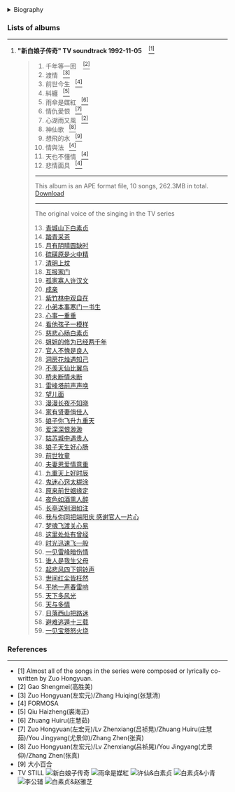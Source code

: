 <details>
<summary>Biography</summary>

![左宏元](https://thumbsnap.com/i/9QaHQ6Z8.png)

?> Zuo Hongyuan, pseudonym Gu Yue, is an early Taiwanese pop music composer and master music producer in the Chinese music industry. He was born in Wuhu, Anhui Province in 1930 and is originally from Daye, Hubei Province.

</details>


### Lists of albums
---

1. **"新白娘子传奇" TV soundtrack 1992-11-05** &nbsp;&nbsp;&nbsp;[<sup>[1]</sup>](#refer-anchor-1) 
    > 1. 千年等一回 &nbsp;&nbsp;&nbsp;[<sup>[2]</sup>](#refer-anchor-2)  
    > 2. 渡情&nbsp;&nbsp;&nbsp;[<sup>[3]</sup>](#refer-anchor-3)
    > 3. 前世今生&nbsp;&nbsp;&nbsp;[<sup>[4]</sup>](#refer-anchor-4)
    > 4. 糾纏&nbsp;&nbsp;&nbsp;[<sup>[5]</sup>](#refer-anchor-5)
    > 5. 雨傘是媒紅&nbsp;&nbsp;&nbsp;[<sup>[6]</sup>](#refer-anchor-6)
    > 6. 情仇愛恨&nbsp;&nbsp;&nbsp;[<sup>[7]</sup>](#refer-anchor-7)
    > 7. 心湖雨又風&nbsp;&nbsp;&nbsp;[<sup>[2]</sup>](#refer-anchor-2)
    > 8. 神仙歌&nbsp;&nbsp;&nbsp;[<sup>[8]</sup>](#refer-anchor-8)
    > 9. 想飛的水&nbsp;&nbsp;&nbsp;[<sup>[9]</sup>](#refer-anchor-9) 
    > 10. 情與法&nbsp;&nbsp;&nbsp;[<sup>[4]</sup>](#refer-anchor-4)
    > 11. 天也不懂情&nbsp;&nbsp;&nbsp;[<sup>[4]</sup>](#refer-anchor-4)
    > 12. 悲情面具&nbsp;&nbsp;&nbsp;[<sup>[4]</sup>](#refer-anchor-4)
    > ---
    > This album is an APE format file, 10 songs, 262.3MB in total. [Download](https://e1.pcloud.link/publink/show?code=XZaXa4Z6hYpEX6GkhpCs4gPVPYQsuABVmIV)
    >
    > ---
    > The original voice of the singing in the TV series 
    >
    > 13. [青城山下白素贞](https://e1.pcloud.link/publink/show?code=XZpWa4ZRyOK6Ld5ytYJXCmQL7ncpQDdMVVV)
    > 14. [踏青采茶](https://e1.pcloud.link/publink/show?code=XZ0Wa4ZjVbD1GJzHWuF66B56iijCHPRT83X)
    > 15. [月有阴晴圆缺时](https://e1.pcloud.link/publink/show?code=XZ3Ma4ZLVJlnW3H567MtMos7PgMG7iA1iE7)
    > 16. [硫磺原是火中精](https://e1.pcloud.link/publink/show?code=XZr2a4ZY1oED4E7J4jhQ91zrLbOf5xSmU1V)
    > 17. [清明上坟](https://e1.pcloud.link/publink/show?code=XZU2a4Zhxmj2Q7nWTfRwfDosd2VVuYFUREX)
    > 18. [互报家门](https://e1.pcloud.link/publink/show?code=XZqBa4Z0pVqxmxwzHjWosMtCmWLRSfE9Afk)
    > 19. [孤家寡人许汉文](https://e1.pcloud.link/publink/show?code=XZp2a4Zor1E25y7q9H3op2WItnsxQdXGy4V)
    > 20. [成亲](https://e1.pcloud.link/publink/show?code=XZs2a4ZvYWk1dvjpAkcEHYHDFMol4YEoGfX)
    > 21. [紫竹林中观自在](https://e1.pcloud.link/publink/show?code=XZrMa4ZywpPxhsLkmzkeny2FrC3f5tQcSIy)
    > 22. [小弟本事寒门一书生](https://e1.pcloud.link/publink/show?code=XZaMa4ZCztiUOb8dWQO8Oyt7nRTbziQP4lk)
    > 23. [心事一重重](https://e1.pcloud.link/publink/show?code=XZY2a4ZYgdRPh5WlEXJpNoxmbQGwBszz5NV)
    > 24. [看他孩子一模样](https://e1.pcloud.link/publink/show?code=XZv2a4ZEg1B6iOAMDFVRE3dFpjzMj9mfzF7)
    > 25. [慈悲心肠白素贞](https://e1.pcloud.link/publink/show?code=XZB2a4ZLTCDxnw9688JFAWXFl9oQmm9PW0V)
    > 26. [姐姐的修为已经两千年](https://e1.pcloud.link/publink/show?code=XZGBa4Z7lf2ubLr1PfgNtyXGhIwdfAF1Lp7)
    > 27. [官人不愧是良人](https://e1.pcloud.link/publink/show?code=XZz2a4ZEFVL9hPpQhHIsLfq0yyCMFhC5oXX)
    > 28. [洞房花烛遇知己](https://e1.pcloud.link/publink/show?code=XZE2a4ZQkg65scNKfSpJsQ2sEeTGRU86wuV)
    > 29. [不羡天仙比翼鸟](https://e1.pcloud.link/publink/show?code=XZ2Ba4ZNRQGDXJO6bJNFNCiGB6lvLS03b2k)
    > 30. [桥未断情未断](https://e1.pcloud.link/publink/show?code=XZd2a4Z4eVG2CfETiRKciAySdo0k5In12FV)
    > 31. [雷峰塔前声声唤](https://e1.pcloud.link/publink/show?code=XZQWa4ZeVFv9nMuWhRoDuDSlhakf08m6gu7)
    > 32. [望儿面](https://e1.pcloud.link/publink/show?code=XZP2a4ZwcRtul1fUJFI7Xa7vO6j2VugJ1bk)
    > 33. [漫漫长夜不知晓](https://e1.pcloud.link/publink/show?code=XZN2a4ZkHcA5EENoDurP18JrYCnCJ14Dol7)
    > 34. [家有贤妻俏佳人](https://e1.pcloud.link/publink/show?code=XZL2a4ZHbuYmGSD3dFdGIkJhFVJwz5jWRKy)
    > 35. [娘子你飞升九重天](https://e1.pcloud.link/publink/show?code=XZk2a4Zb5N1zQzbKaYKXMcejfj3XXPXFA8k)
    > 36. [爱深深恨渺渺](https://e1.pcloud.link/publink/show?code=XZa2a4Z7sK71m6mgn7Lo6qrypIqrkt3itD7)
    > 37. [姑苏城中遇贵人](https://e1.pcloud.link/publink/show?code=XZcBa4Zr2LnIpV1hchH5CVLoeCCIbWlncpy)
    > 38. [娘子天生好心肠](https://e1.pcloud.link/publink/show?code=XZV2a4ZcrtEDwpeVrh3NrTgNRkkEFm5LbFk)
    > 39. [前世牧童](https://e1.pcloud.link/publink/show?code=XZ6Ba4Zly5fiPdqK8yW5FnblACw4bnhOSgy)
    > 40. [夫妻恩爱情意重](https://e1.pcloud.link/publink/show?code=XZNBa4ZiKYrqY7bhX84XKnSnHScQY65U3Ly)
    > 41. [九重天上好时辰](https://e1.pcloud.link/publink/show?code=XZMBa4ZaQL1QyDcjA57SdaxORm1dzrVd28y)
    > 42. [鬼迷心窍太糊涂](https://e1.pcloud.link/publink/show?code=XZ4Wa4ZhM2QJnGgavfktYPBbvA3gkO5dsKV)
    > 43. [原来前世姻缘定](https://e1.pcloud.link/publink/show?code=XZEBa4Zm17LMvjwJC5BtHH0KI85oSEXAFX7)
    > 44. [夜色如酒熏人醉](https://e1.pcloud.link/publink/show?code=XZcMa4ZHVzKmlfE3MzDnyF166YMu0hbdSuk)
    > 45. [长亭送别泪如注](https://e1.pcloud.link/publink/show?code=XZmWa4Z1jjFMOep0WRAxytIvpDqyYKLpPf7)
    > 46. [我与你同把端阳庆 感谢官人一片心](https://e1.pcloud.link/publink/show?code=XZe2a4ZOG1l5wMaWCJ0dcCNKyORV4gqidHk)
    > 47. [梦魂飞渡关心易](https://e1.pcloud.link/publink/show?code=XZt2a4ZM3mm63SYwuSa0VE3dxMFwRQTnfPX)
    > 48. [这里处处有曾经](https://e1.pcloud.link/publink/show?code=XZ5Wa4ZoUqpfTBCqGJGsaWI18xGpyIe3FYk)
    > 49. [时光迅速飞一般](https://e1.pcloud.link/publink/show?code=XZT2a4ZpwG3GD3B4dkTRqQnWcBNl4g9tfEy)
    > 50. [一见雷峰暗伤情](https://e1.pcloud.link/publink/show?code=XZfBa4ZTVnBUjr5Jd0sqzKz14iky0uGUmFy)
    > 51. [谁人是我生父母](https://e1.pcloud.link/publink/show?code=XZo2a4ZX6vijYNwRBzc2MBwXD7QhLyOOz8y)
    > 52. [起悲风四下铜铃声](https://e1.pcloud.link/publink/show?code=XZkWa4ZgAWAcR9SfEJNrXeb9NzeuSJIACOk)
    > 53. [世间红尘皆枉然](https://e1.pcloud.link/publink/show?code=XZeBa4Zn7Qnt3HGofySeD5rqj8Y5QfXTGWV)
    > 54. [平地一声春雷响](https://e1.pcloud.link/publink/show?code=XZQ2a4Z5o0yp303NN0U0aLNzuMk5zd11Irk)
    > 55. [天下多风光](https://e1.pcloud.link/publink/show?code=XZOBa4ZjR2Frn4O0RQW3eBeBvrFDSK3PCy7)
    > 56. [天与多情](https://e1.pcloud.link/publink/show?code=XZIBa4ZzcVp5iLq9b7wTIdttgNEsH3P1Fk7)
    > 57. [日落西山把路迷](https://e1.pcloud.link/publink/show?code=XZn2a4Z8sJ0jIDv14VeEXHVeVrLjQcfWUoX)
    > 58. [避难逃遁十三载](https://e1.pcloud.link/publink/show?code=XZSWa4Zhj1ThoUiJ9JMW6jghvnDhSRfcxyy)
    > 59. [一见宝塔怒火烧](https://e1.pcloud.link/publink/show?code=XZ7Ba4Zkit8YG2KvxyP2o7VRgrt0uq5FoWk) 

### References
---

- <span id="refer-anchor-1">[1]</span> Almost all of the songs in the series were composed or lyrically co-written by Zuo Hongyuan.
- <span id="refer-anchor-2">[2]</span> Gao Shengmei(高胜美)
- <span id="refer-anchor-3">[3]</span> Zuo Hongyuan(左宏元)/Zhang Huiqing(张慧清)
- <span id="refer-anchor-4">[4]</span> FORMOSA
- <span id="refer-anchor-5">[5]</span> Qiu Haizheng(裘海正)
- <span id="refer-anchor-6">[6]</span> Zhuang Huiru(庄慧茹)
- <span id="refer-anchor-7">[7]</span> Zuo Hongyuan(左宏元)/Lv Zhenxiang(吕祯晃)/Zhuang Huiru(庄慧茹)/You Jingyang(尤景仰)/Zhang Zhen(张真)
- <span id="refer-anchor-8">[8]</span> Zuo Hongyuan(左宏元)/Lv Zhenxiang(吕祯晃)/You Jingyang(尤景仰)/Zhang Zhen(张真)
- <span id="refer-anchor-9">[9]</span> 大小百合
- <span id="still">TV STILL</span><span>
    ![新白娘子传奇](https://thumbsnap.com/i/prGkJErx.jpg ) 
    ![雨傘是媒紅](https://thumbsnap.com/i/Vhv2NY6t.png )
    ![许仙&白素贞](https://thumbsnap.com/i/5r5eirJ8.png )
    ![白素贞&小青](https://thumbsnap.com/i/77xAaYvz.jpg )
    ![李公辅](https://thumbsnap.com/i/u9ywhBk9.jpg )
    ![白素贞&赵雅芝](https://thumbsnap.com/i/cvffiDJM.png )</span>